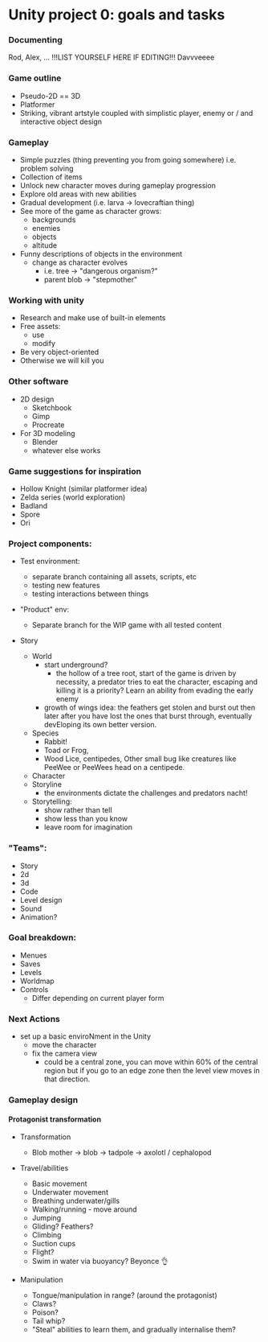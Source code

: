 # Unity project 0: goals and tasks

### Documenting
Rod, Alex, ... !!!LIST YOURSELF HERE IF EDITING!!! Davvveeee

### Game outline

- Pseudo-2D == 3D
- Platformer
- Striking, vibrant artstyle coupled with simplistic player, enemy or / and interactive object design

### Gameplay

- Simple puzzles (thing preventing you from going somewhere) i.e. problem solving
- Collection of items
- Unlock new character moves during gameplay progression
- Explore old areas with new abilities
- Gradual development (i.e. larva -> lovecraftian thing)
- See more of the game as character grows:
    - backgrounds
    - enemies
    - objects
    - altitude
- Funny descriptions of objects in the environment
    - change as character evolves
        - i.e. tree -> "dangerous organism?"
        - parent blob -> "stepmother"

### Working with unity
- Research and make use of built-in elements
- Free assets:
    - use
    - modify
- Be very object-oriented
- Otherwise we will kill you

### Other software
- 2D design
    - Sketchbook
    - Gimp
    - Procreate
- For 3D modeling
    - Blender
    - whatever else works

### Game suggestions for inspiration
- Hollow Knight (similar platformer idea)
- Zelda series (world exploration)
- Badland
- Spore
- Ori

### Project components:
- Test environment:
    - separate branch containing all assets, scripts, etc
    - testing new features
    - testing interactions between things

- "Product" env:
    - Separate branch for the WIP game with all tested content

- Story
    - World
        - start underground?
            - the hollow of a tree root, start of the game is driven by necessity, a predator tries to eat the character, escaping and killing it is a priority? Learn an ability from evading the early enemy
        - growth of wings idea: the feathers get stolen and burst out then later after you have lost the ones that burst through, eventually devEloping its own better version.
    - Species
        - Rabbit!
        - Toad or Frog,
        -  Wood Lice, centipedes, Other small bug like creatures like PeeWee or PeeWees head on a centipede.
    - Character
    - Storyline
        - the environments dictate the challenges and predators nacht!
    - Storytelling:
        - show rather than tell
        - show less than you know
        - leave room for imagination

### "Teams":
- Story
- 2d
- 3d
- Code
- Level design
- Sound
- Animation?

### Goal breakdown:
- Menues 
- Saves
- Levels
- Worldmap
- Controls
    - Differ depending on current player form

### Next Actions
- set up a basic enviroNment in the Unity
    - move the character
    - fix the camera view
        - could be a central zone, you can move within 60% of the central region but if you go to an edge zone then the level view moves in that direction.

### Gameplay design
#### Protagonist transformation

- Transformation
    - Blob mother -> blob -> tadpole -> axolotl / cephalopod

- Travel/abilities
    - Basic movement
    - Underwater movement
    - Breathing underwater/gills
    - Walking/running - move around
    - Jumping
    - Gliding? Feathers?
    - Climbing
    - Suction cups
    - Flight? 
    - Swim in water via buoyancy? Beyonce 👌

- Manipulation
    - Tongue/manipulation in range? (around the protagonist)
    - Claws?
    - Poison?
    - Tail whip?
    - "Steal" abilities to learn them, and gradually internalise them?

